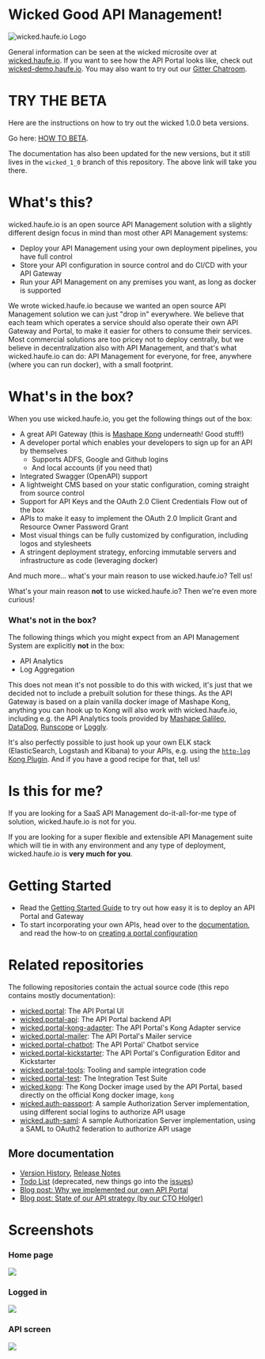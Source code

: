 # Wicked Good API Management!

![wicked.haufe.io Logo](public/wicked-logo-300px.png)

General information can be seen at the wicked microsite over at [wicked.haufe.io](http://wicked.haufe.io). If you want to see how the API Portal looks like, check out [wicked-demo.haufe.io](https://wicked-demo.haufe.io). You may also want to try out our [Gitter Chatroom](https://gitter.im/wicked-haufe-io/Lobby).

# TRY THE BETA

Here are the instructions on how to try out the wicked 1.0.0 beta versions.

Go here: [HOW TO BETA](https://github.com/Haufe-Lexware/wicked.haufe.io/blob/wicked_1_0/doc/BETA.md).

The documentation has also been updated for the new versions, but it still lives in the `wicked_1_0` branch of this repository. The above link will take you there.

# What's this?

wicked.haufe.io is an open source API Management solution with a slightly different design focus in mind than most other API Management systems:

* Deploy your API Management using your own deployment pipelines, you have full control
* Store your API configuration in source control and do CI/CD with your API Gateway
* Run your API Management on any premises you want, as long as docker is supported

We wrote wicked.haufe.io because we wanted an open source API Management solution we can just "drop in" everywhere. We believe that each team which operates a service should also operate their own API Gateway and Portal, to make it easier for others to consume their services. Most commercial solutions are too pricey not to deploy centrally, but we believe in decentralization also with API Management, and that's what wicked.haufe.io can do: API Management for everyone, for free, anywhere (where you can run docker), with a small footprint.

# What's in the box?

When you use wicked.haufe.io, you get the following things out of the box:

* A great API Gateway (this is [Mashape Kong](http://getkong.org) underneath! Good stuff!)
* A developer portal which enables your developers to sign up for an API by themselves
    * Supports ADFS, Google and Github logins
    * And local accounts (if you need that)
* Integrated Swagger (OpenAPI) support
* A lightweight CMS based on your static configuration, coming straight from source control
* Support for API Keys and the OAuth 2.0 Client Credentials Flow out of the box
* APIs to make it easy to implement the OAuth 2.0 Implicit Grant and Resource Owner Password Grant
* Most visual things can be fully customized by configuration, including logos and stylesheets
* A stringent deployment strategy, enforcing immutable servers and infrastructure as code (leveraging docker)

And much more... what's your main reason to use wicked.haufe.io? Tell us!

What's your main reason **not** to use wicked.haufe.io? Then we're even more curious!

### What's not in the box?

The following things which you might expect from an API Management System are explicitly **not** in the box:

* API Analytics
* Log Aggregation

This does not mean it's not possible to do this with wicked, it's just that we decided not to include a prebuilt solution for these things. As the API Gateway is based on a plain vanilla docker image of Mashape Kong, anything you can hook up to Kong will also work with wicked.haufe.io, including e.g. the API Analytics tools provided by [Mashape Galileo](https://getgalileo.io), [DataDog](https://getkong.org/plugins/datadog/), [Runscope](https://getkong.org/plugins/runscope/) or [Loggly](https://getkong.org/plugins/loggly/).

It's also perfectly possible to just hook up your own ELK stack (ElasticSearch, Logstash and Kibana) to your APIs, e.g. using the [`http-log` Kong Plugin](https://getkong.org/plugins/http-log/). And if you have a good recipe for that, tell us!

# Is this for me?

If you are looking for a SaaS API Management do-it-all-for-me type of solution, wicked.haufe.io is not for you.

If you are looking for a super flexible and extensible API Management suite which will tie in with any environment and any type of deployment, wicked.haufe.io is **very much for you**.

# Getting Started

* Read the [Getting Started Guide](http://wicked.haufe.io/gettingstarted.html) to try out how easy it is to deploy an API Portal and Gateway
* To start incorporating your own APIs, head over to the [documentation](doc/index.md), and read the how-to on [creating a portal configuration](doc/creating-a-portal-configuration.md)

# Related repositories

The following repositories contain the actual source code (this repo contains mostly documentation):

* [wicked.portal](https://github.com/Haufe-Lexware/wicked.portal): The API Portal UI
* [wicked.portal-api](https://github.com/Haufe-Lexware/wicked.portal-api): The API Portal backend API
* [wicked.portal-kong-adapter](https://github.com/Haufe-Lexware/wicked.portal-kong-adapter): The API Portal's Kong Adapter service
* [wicked.portal-mailer](https://github.com/Haufe-Lexware/wicked.portal-mailer): The API Portal's Mailer service
* [wicked.portal-chatbot](https://github.com/Haufe-Lexware/wicked.portal-chatbot): The API Portal' Chatbot service
* [wicked.portal-kickstarter](https://github.com/Haufe-Lexware/wicked.portal-kickstarter): The API Portal's Configuration Editor and Kickstarter
* [wicked.portal-tools](https://github.com/Haufe-Lexware/wicked.portal-tools): Tooling and sample integration code
* [wicked.portal-test](https://github.com/Haufe-Lexware/wicked.portal-test): The Integration Test Suite
* [wicked.kong](https://github.com/Haufe-Lexware/wicked.kong): The Kong Docker image used by the API Portal, based directly on the official Kong docker image, `kong`
* [wicked.auth-passport](https://github.com/Haufe-Lexware/wicked.auth-passport): A sample Authorization Server implementation, using different social logins to authorize API usage
* [wicked.auth-saml](https://github.com/Haufe-Lexware/wicked.auth-saml): A sample Authorization Server implementation, using a SAML to OAuth2 federation to authorize API usage

## More documentation

* [Version History](VERSION.md), [Release Notes](https://github.com/Haufe-Lexware/wicked.haufe.io/blob/master/doc/release-notes.md)
* [Todo List](TODO.md) (deprecated, new things go into the [issues](https://github.com/Haufe-Lexware/wicked.haufe.io/issues))
* [Blog post: Why we implemented our own API Portal](http://dev.haufe.com/introducing-wicked-haufe-io/)
* [Blog post: State of our API strategy (by our CTO Holger)](http://dev.haufe.com/state-of-our-api-strategy/)

# Screenshots

### Home page

![](public/screenshot.png)

### Logged in

![](public/screenshot-login.png)

### API screen

![](public/apis.png)
